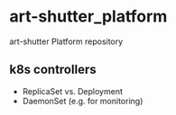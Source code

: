 # art-shutter_platform

art-shutter Platform repository

## k8s controllers

- ReplicaSet vs. Deployment
- DaemonSet (e.g. for monitoring)
